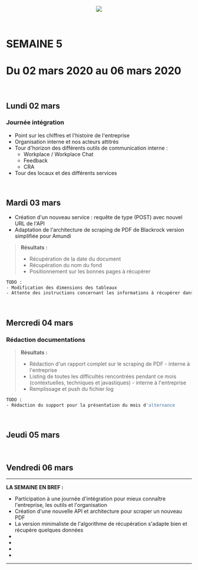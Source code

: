 <p align="center"><img src="https://zupimages.net/up/20/06/pd6r.png"></p>
<br/>

# SEMAINE 5
# Du 02 mars 2020 au 06 mars 2020
<br/>

## Lundi 02 mars

### Journée intégration
* Point sur les chiffres et l'histoire de l'entreprise
* Organisation interne et nos acteurs attitrés 
* Tour d'horizon des différents outils de communication interne :
    * Workplace / Workplace Chat
    * Feedback
    * CRA
* Tour des locaux et des différents services
<br/>

## Mardi 03 mars

* Création d'un nouveau service : requête de type (POST) avec nouvel URL de l'API
* Adaptation de l'architecture de scraping de PDF de Blackrock version simplifiée pour Amundi
> **Résultats :**
> * Récupération de la date du document
> * Récupération du nom du fond
> * Positionnement sur les bonnes pages à récupérer

```bash
TODO :
- Modification des dimensions des tableaux 
- Attente des instructions concernant les informations à récupérer dans le PDF pour mettre en place la logique de récupération
```
<br/>

## Mercredi 04 mars

### Rédaction documentations
> **Résultats :**
> * Rédaction d'un rapport complet sur le scraping de PDF - interne à l'entreprise
> * Listing de toutes les difficultés rencontrées pendant ce mois (contextuelles, techniques et javastiques) - interne à l'entreprise 
> * Remplissage et push du fichier log

```bash
TODO :
- Rédaction du support pour la présentation du mois d'alternance
```
<br/>

## Jeudi 05 mars

<br/>

## Vendredi 06 mars



---------------------------------

**LA SEMAINE EN BREF :** 
- Participation à une journée d'intégration pour mieux connaître l'entreprise, les outils et l'organisation
- Création d'une nouvelle API et architecture pour scraper un nouveau PDF 
- La version minimaliste de l'algorithme de récupération s'adapte bien et récupère quelques données
- 
- 
- 
- 

---------------------------------
